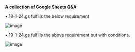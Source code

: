 **A collection of Google Sheets Q&A**


• 18-1-24.gs fulfills the below requirement

![image](https://github.com/merplitech/GoogleSheetsQA/assets/143877613/f4126ff1-0772-4ebe-8811-d0af78106bf6)


• 19-1-24.gs fulfills the above requirement but with conditions.

![image](https://github.com/merplitech/GoogleSheetsQA/assets/143877613/17ba1bfd-49d3-47b6-aa98-c4ba8e65fb79)


